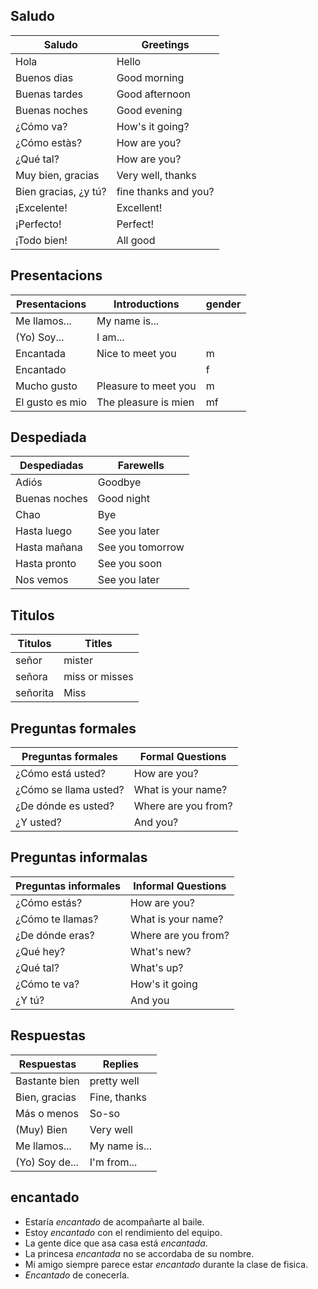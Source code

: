 ## Saludo

| Saludo               | Greetings            |
| -------------------- | -------------------- |
| Hola                 | Hello                |
| Buenos dias          | Good morning         |
| Buenas tardes        | Good afternoon       |
| Buenas noches        | Good evening         |
| ¿Cómo va?            | How's it going?      |
| ¿Cómo estàs?         | How are you?         |
| ¿Qué tal?            | How are you?         |
| Muy bien, gracias    | Very well, thanks    |
| Bien gracias, ¿y tú? | fine thanks and you? |
| ¡Excelente!          | Excellent!           |
| ¡Perfecto!           | Perfect!             |
| ¡Todo bien!          | All good             |

## Presentacions

| Presentacions   | Introductions        | gender |
| --------------- | -------------------- | ------ |
| Me llamos...    | My name is...        |
| (Yo) Soy...     | I am...              |
| Encantada       | Nice to meet you     | m      |
| Encantado       |                      | f      |
| Mucho gusto     | Pleasure to meet you | m      |
| El gusto es mio | The pleasure is mien | mf     |

## Despediada

| Despediadas   | Farewells        |
| ------------- | ---------------- |
| Adiós         | Goodbye          |
| Buenas noches | Good night       |
| Chao          | Bye              |
| Hasta luego   | See you later    |
| Hasta mañana  | See you tomorrow |
| Hasta pronto  | See you soon     |
| Nos vemos     | See you later    |

## Titulos

| Titulos  | Titles         |
| -------- | -------------- |
| señor    | mister         |
| señora   | miss or misses |
| señorita | Miss           |

## Preguntas formales

| Preguntas formales    | Formal Questions    |
| --------------------- | ------------------- |
| ¿Cómo está usted?     | How are you?        |
| ¿Cómo se llama usted? | What is your name?  |
| ¿De dónde es usted?   | Where are you from? |
| ¿Y usted?             | And you?            |

## Preguntas informalas

| Preguntas informales | Informal Questions  |
| -------------------- | ------------------- |
| ¿Cómo estás?         | How are you?        |
| ¿Cómo te llamas?     | What is your name?  |
| ¿De dónde eras?      | Where are you from? |
| ¿Qué hey?            | What's new?         |
| ¿Qué tal?            | What's up?          |
| ¿Cómo te va?         | How's it going      |
| ¿Y tú?               | And you             |

## Respuestas

| Respuestas     | Replies       |
| -------------- | ------------- |
| Bastante bien  | pretty well   |
| Bien, gracias  | Fine, thanks  |
| Más o menos    | So-so         |
| (Muy) Bien     | Very well     |
| Me llamos...   | My name is... |
| (Yo) Soy de... | I'm from...   |

## encantado

-   Estaría _encantado_ de acompañarte al baile.
-   Estoy _encantado_ con el rendimiento del equipo.
-   La gente dice que asa casa está _encantada_.
-   La princesa _encantada_ no se accordaba de su nombre.
-   Mi amigo siempre parece estar _encantado_ durante la clase de fisica.
-   _Encantado_ de conecerla.
